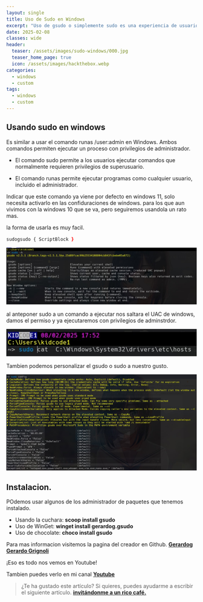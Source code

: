 ```yaml
---
layout: single
title: Uso de Sudo en Windows
excerpt: "Uso de gsudo o simplemente sudo es una experiencia de usuario similar a la del sudo original de Unix/Linux. Le permite ejecutar un comando (o reiniciar su shell actual) con permisos elevados. Aparecerá una ventana emergente de UAC cada vez ello pudiendo cambiar para ver menos la cache de gsudo. "
date: 2025-02-08
classes: wide
header:
  teaser: /assets/images/sudo-windows/000.jpg
  teaser_home_page: true
  icon: /assets/images/hackthebox.webp
categories:
  - windows
  - custom
tags:  
  - windows
  - custom
---
```


## Usando sudo en windows

Es similar a usar el comando runas /user:admin en Windows. Ambos comandos permiten ejecutar un proceso con privilegios de administrador.

- El comando sudo permite a los usuarios ejecutar comandos que normalmente requieren privilegios de superusuario. 

- El comando runas permite ejecutar programas como cualquier usuario, incluido el administrador. 

 Indicar que este comando ya viene por defecto en windows 11, solo necesita activarlo en las confiduraciones de windows. para los que aun vivimos con la windows 10 que se va, pero seguiremos usandola un rato mas.

 la forma de usarla es muy facil.

 ```zsh
 sudogsudo { ScriptBlock }
 ```
![](/assets\images\sudo-windows/001.jpg)

 al anteponer sudo a un comando a ejecutar nos saltara el UAC de windows, damos el permiso y ya ejecutaremos con privilegios de adminstrdor.

![](/assets\images\sudo-windows/003.jpg)
 
 Tambien podemos personalizar el gsudo o sudo a nuestro gusto.

![](/assets\images\sudo-windows/004.jpg)

## Instalacion.

POdemos usar algunos de los administrador de paquetes que tenemos instalado.

- Usando la cuchara: **scoop install gsudo**
- Uso de WinGet: **winget install gerardog.gsudo**
- Uso de chocolate: **choco install gsudo**

Para mas informacion visitemos la pagina del creador en Github.
[ __Gerardog
Gerardo Grignoli__ ](https://github.com/gerardog/gsudo.git)


¡Eso es todo nos vemos en Youtube!


Tambien puedes verlo en mi canal [ __Youtube__ ](https://www.youtube.com/channel/UC1kIp8GaJLCzYJW_h_Raisw)

> ¿Te ha gustado este artículo? Si quieres, puedes ayudarme a escribir el siguiente artículo.  [__invitándonme a un rico café.__](#)
